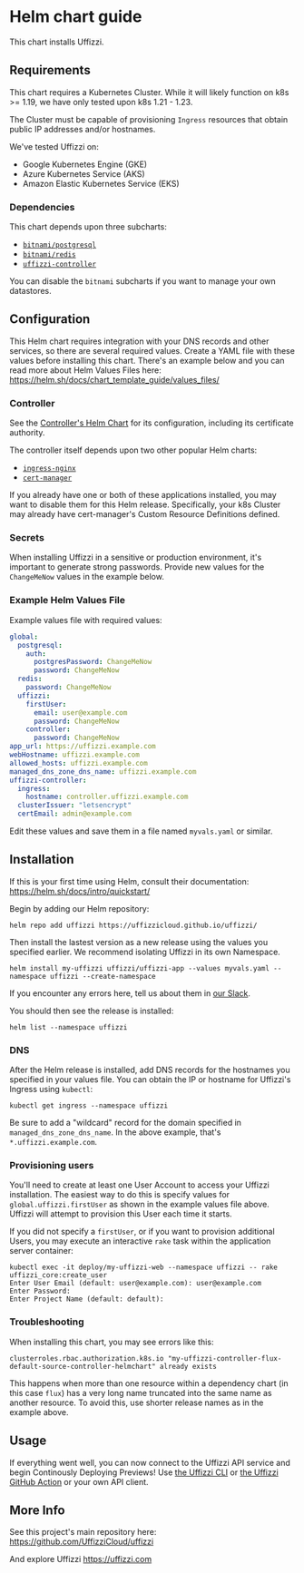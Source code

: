 # Helm chart guide

This chart installs Uffizzi.

## Requirements

This chart requires a Kubernetes Cluster. While it will likely function on k8s >= 1.19, we have only tested upon k8s 1.21 - 1.23.

The Cluster must be capable of provisioning `Ingress` resources that obtain public IP addresses and/or hostnames.

We've tested Uffizzi on:

- Google Kubernetes Engine (GKE)
- Azure Kubernetes Service (AKS)
- Amazon Elastic Kubernetes Service (EKS)

### Dependencies

This chart depends upon three subcharts:

- [`bitnami/postgresql`](https://artifacthub.io/packages/helm/bitnami/postgresql)
- [`bitnami/redis`](https://artifacthub.io/packages/helm/bitnami/redis)
- [`uffizzi-controller`](https://artifacthub.io/packages/helm/uffizzi-controller/uffizzi-controller)

You can disable the `bitnami` subcharts if you want to manage your own datastores.

## Configuration

This Helm chart requires integration with your DNS records and other services, so there are several required values. Create a YAML file with these values before installing this chart. There's an example below and you can read more about Helm Values Files here: https://helm.sh/docs/chart_template_guide/values_files/

### Controller

See the [Controller's Helm Chart](https://artifacthub.io/packages/helm/uffizzi-controller/uffizzi-controller) for its configuration, including its certificate authority.

The controller itself depends upon two other popular Helm charts:

- [`ingress-nginx`](https://kubernetes.github.io/ingress-nginx/)
- [`cert-manager`](https://cert-manager.io/docs/)

If you already have one or both of these applications installed, you may want to disable them for this Helm release. Specifically, your k8s Cluster may already have cert-manager's Custom Resource Definitions defined.

### Secrets

When installing Uffizzi in a sensitive or production environment, it's important to generate strong passwords. Provide new values for the `ChangeMeNow` values in the example below.

### Example Helm Values File
Example values file with required values:

```yaml
global:
  postgresql:
    auth:
      postgresPassword: ChangeMeNow
      password: ChangeMeNow
  redis:
    password: ChangeMeNow
  uffizzi:
    firstUser:
      email: user@example.com
      password: ChangeMeNow
    controller:
      password: ChangeMeNow
app_url: https://uffizzi.example.com
webHostname: uffizzi.example.com
allowed_hosts: uffizzi.example.com
managed_dns_zone_dns_name: uffizzi.example.com
uffizzi-controller:
  ingress:
    hostname: controller.uffizzi.example.com
  clusterIssuer: "letsencrypt"
  certEmail: admin@example.com
```

Edit these values and save them in a file named `myvals.yaml` or similar.

## Installation

If this is your first time using Helm, consult their documentation: https://helm.sh/docs/intro/quickstart/

Begin by adding our Helm repository:

```
helm repo add uffizzi https://uffizzicloud.github.io/uffizzi/
```

Then install the lastest version as a new release using the values you specified earlier. We recommend isolating Uffizzi in its own Namespace.

```
helm install my-uffizzi uffizzi/uffizzi-app --values myvals.yaml --namespace uffizzi --create-namespace
```

If you encounter any errors here, tell us about them in [our Slack](https://join.slack.com/t/uffizzi/shared_invite/zt-ffr4o3x0-J~0yVT6qgFV~wmGm19Ux9A).

You should then see the release is installed:
```
helm list --namespace uffizzi
```

### DNS

After the Helm release is installed, add DNS records for the hostnames you specified in your values file.  You can obtain the IP or hostname for Uffizzi's Ingress using `kubectl`:

```
kubectl get ingress --namespace uffizzi
```

Be sure to add a "wildcard" record for the domain specified in `managed_dns_zone_dns_name`. In the above example, that's `*.uffizzi.example.com`.

### Provisioning users

You'll need to create at least one User Account to access your Uffizzi installation. The easiest way to do this is specify values for `global.uffizzi.firstUser` as shown in the example values file above. Uffizzi will attempt to provision this User each time it starts.

If you did not specify a `firstUser`, or if you want to provision additional Users, you may execute an interactive `rake` task within the application server container:

```
kubectl exec -it deploy/my-uffizzi-web --namespace uffizzi -- rake uffizzi_core:create_user
Enter User Email (default: user@example.com): user@example.com
Enter Password:
Enter Project Name (default: default):
```

### Troubleshooting

When installing this chart, you may see errors like this:
```
clusterroles.rbac.authorization.k8s.io "my-uffizzi-controller-flux-default-source-controller-helmchart" already exists
```

This happens when more than one resource within a dependency chart (in this case `flux`) has a very long name truncated into the same name as another resource. To avoid this, use shorter release names as in the example above.

## Usage

If everything went well, you can now connect to the Uffizzi API service and begin Continously Deploying Previews! Use [the Uffizzi CLI](https://github.com/UffizziCloud/uffizzi_cli) or [the Uffizzi GitHub Action](https://github.com/UffizziCloud/preview-action) or your own API client.

## More Info

See this project's main repository here: https://github.com/UffizziCloud/uffizzi

And explore Uffizzi https://uffizzi.com
